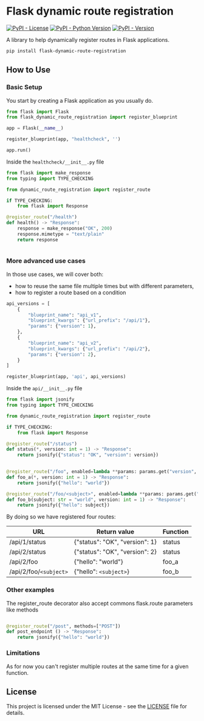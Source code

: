 # Flask dynamic route registration

[![PyPI - License](https://img.shields.io/pypi/l/flask-dynamic-route-registration)](https://pypi.org/project/flask-dynamic-route-registration/)
[![PyPI - Python Version](https://img.shields.io/python/required-version-toml?tomlFilePath=https%3A%2F%2Fraw.githubusercontent.com%2Fjeromediaz%2Fflask-dynamic-route-registration%2Frefs%2Fheads%2Fmain%2Fpyproject.toml)](https://pypi.org/project/flask-dynamic-route-registration/)
[![PyPI - Version](https://img.shields.io/pypi/v/flask-dynamic-route-registration)](https://pypi.org/project/flask-dynamic-route-registration/)


A library to help dynamically register routes in Flask applications.

```bash
pip install flask-dynamic-route-registration
```

## How to Use
### Basic Setup

You start by creating a Flask application as you usually do.

```python
from flask import Flask
from flask_dynamic_route_registration import register_blueprint

app = Flask(__name__)

register_blueprint(app, "healthcheck", '')

app.run()
```

Inside the `healthcheck/__init__.py` file


```python
from flask import make_response
from typing import TYPE_CHECKING

from dynamic_route_registration import register_route

if TYPE_CHECKING:
    from flask import Response

@register_route("/health")
def health() -> "Response":
    response = make_response("OK", 200)
    response.mimetype = "text/plain"
    return response
    
```


### More advanced use cases
In those use cases, we will cover both:
- how to reuse the same file multiple times but with different parameters,
- how to register a route based on a condition

```python
api_versions = [
    {
        "blueprint_name": "api_v1",
        "blueprint_kwargs": {"url_prefix": "/api/1"},
        "params": {"version": 1},
    },
    {
        "blueprint_name": "api_v2",
        "blueprint_kwargs": {"url_prefix": "/api/2"},
        "params": {"version": 2},
    }
]

register_blueprint(app, 'api', api_versions)
```



Inside the `api/__init__.py` file


```python
from flask import jsonify
from typing import TYPE_CHECKING

from dynamic_route_registration import register_route

if TYPE_CHECKING:
    from flask import Response

@register_route("/status")
def status(*, version: int = 1) -> "Response":
    return jsonify({"status": "OK", "version": version})
    

@register_route("/foo", enabled=lambda **params: params.get("version", 1) >= 2)
def foo_a(*, version: int = 1) -> "Response":
    return jsonify({"hello": "world"})

@register_route("/foo/<subject>", enabled=lambda **params: params.get("version", 1) >= 2)
def foo_b(subject: str = "world", version: int = 1) -> "Response":
    return jsonify({"hello": subject})
```

By doing so we have registered four routes:

| URL                    | Return value                   | Function |
|------------------------|--------------------------------|----------|
| /api/1/status          | {"status": "OK", "version": 1} | status   |
| /api/2/status          | {"status": "OK", "version": 2} | status   | 
| /api/2/foo             | {"hello": "world"}             | foo_a    |
| /api/2/foo/`<subject>` | {"hello": `<subject>`}         | foo_b    |


### Other examples

The register_route decorator also accept commons flask.route parameters like methods

```python

@register_route("/post", methods=["POST"])
def post_endpoint () -> "Response":
    return jsonify({"hello": "world"})

```


### Limitations
As for now you can't register multiple routes at the same time for a given function.

## License

This project is licensed under the MIT License - see the [LICENSE](https://github.com/jeromediaz/flask-dynamic-route-registration/blob/main/LICENSE) file for details.
